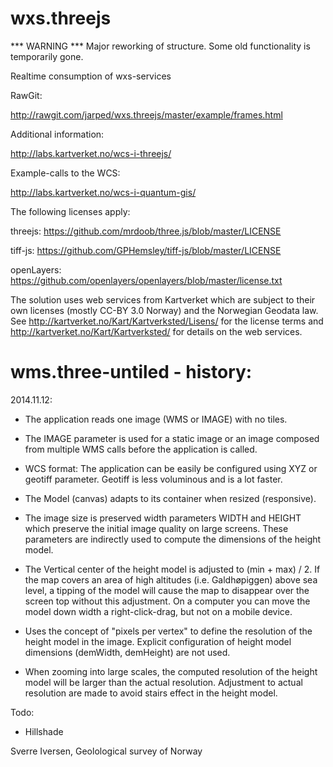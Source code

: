 wxs.threejs
===========

*** WARNING ***
Major reworking of structure. 
Some old functionality is temporarily gone.

Realtime consumption of wxs-services


RawGit:

http://rawgit.com/jarped/wxs.threejs/master/example/frames.html


Additional information:

http://labs.kartverket.no/wcs-i-threejs/


Example-calls to the WCS:

http://labs.kartverket.no/wcs-i-quantum-gis/


The following licenses apply:

threejs: https://github.com/mrdoob/three.js/blob/master/LICENSE

tiff-js: https://github.com/GPHemsley/tiff-js/blob/master/LICENSE

openLayers: https://github.com/openlayers/openlayers/blob/master/license.txt


The solution uses web services from Kartverket which are subject to their own licenses (mostly CC-BY 3.0 Norway) and the Norwegian Geodata law. See http://kartverket.no/Kart/Kartverksted/Lisens/ for the license terms and http://kartverket.no/Kart/Kartverksted/ for details on the web services.


wms.three-untiled - history:
============================

2014.11.12:

- The application reads one image (WMS or IMAGE) with no tiles.

- The IMAGE parameter is used for a static image or an image composed from multiple WMS calls before the application is called.

- WCS format: The application can be easily be configured using XYZ or geotiff parameter. Geotiff is less voluminous and is a lot faster.

- The Model (canvas) adapts to its container when resized (responsive).

- The image size is preserved width parameters WIDTH and HEIGHT which preserve the initial image quality on large screens. These parameters are indirectly used to compute the dimensions of the height model. 

- The Vertical center of the height model is adjusted to (min + max) / 2. If the map covers an area of high altitudes (i.e. Galdhøpiggen) above sea level, a tipping of the model will cause the map to disappear over the screen top without this adjustment. On a computer you can move the model down width a right-click-drag, but not on a mobile device.

- Uses the concept of "pixels per vertex" to define the resolution of the height model in the image. Explicit configuration of height model dimensions (demWidth, demHeight) are not used. 

- When zooming into large scales, the computed resolution of the height model will be larger than the actual resolution. Adjustment to actual resolution are made to avoid stairs effect in the height model.

Todo:
- Hillshade

Sverre Iversen, Geolological survey of Norway